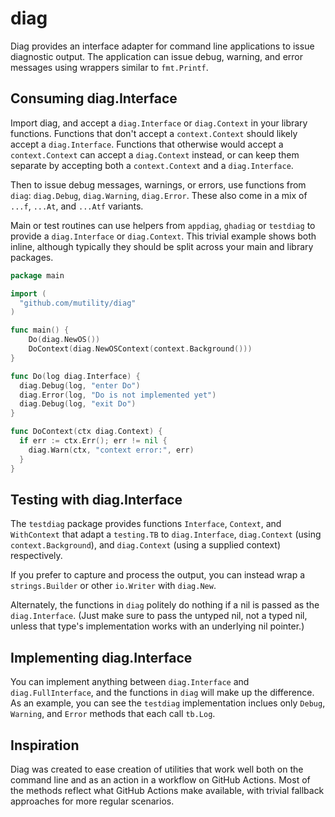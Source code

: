 # diag

Diag provides an interface adapter for command line applications to issue diagnostic output. The application can issue debug, warning, and error messages using wrappers similar to `fmt.Printf`.

## Consuming diag.Interface

Import diag, and accept a `diag.Interface` or `diag.Context` in your library functions. Functions that don't accept a `context.Context` should likely accept a `diag.Interface`. Functions that otherwise would accept a `context.Context` can accept a `diag.Context` instead, or can keep them separate by accepting both a `context.Context` and a `diag.Interface`.

Then to issue debug messages, warnings, or errors, use functions from `diag`: `diag.Debug`, `diag.Warning`, `diag.Error`. These also come in a mix of `...f`, `...At`, and `...Atf` variants.

Main or test routines can use helpers from `appdiag`, `ghadiag` or `testdiag` to provide a `diag.Interface` or `diag.Context`. This trivial example shows both inline, although typically they should be split across your main and library packages.

```go
package main

import (
  "github.com/mutility/diag"
)

func main() {
    Do(diag.NewOS())
    DoContext(diag.NewOSContext(context.Background()))
}

func Do(log diag.Interface) {
  diag.Debug(log, "enter Do")
  diag.Error(log, "Do is not implemented yet")
  diag.Debug(log, "exit Do")
}

func DoContext(ctx diag.Context) {
  if err := ctx.Err(); err != nil {
    diag.Warn(ctx, "context error:", err)
  }
}
```

## Testing with diag.Interface

The `testdiag` package provides functions `Interface`, `Context`, and `WithContext` that adapt a `testing.TB` to `diag.Interface`, `diag.Context` (using `context.Background`), and `diag.Context` (using a supplied context) respectively.

If you prefer to capture and process the output, you can instead wrap a `strings.Builder` or other `io.Writer` with `diag.New`.

Alternately, the functions in `diag` politely do nothing if a nil is passed as the `diag.Interface`. (Just make sure to pass the untyped nil, not a typed nil, unless that type's implementation works with an underlying nil pointer.)

## Implementing diag.Interface

You can implement anything between `diag.Interface` and `diag.FullInterface`, and the functions in `diag` will make up the difference. As an example, you can see the `testdiag` implementation inclues only `Debug`, `Warning`, and `Error` methods that each call `tb.Log`.

## Inspiration

Diag was created to ease creation of utilities that work well both on the command line and as an action in a workflow on GitHub Actions. Most of the methods reflect what GitHub Actions make available, with trivial fallback approaches for more regular scenarios.
